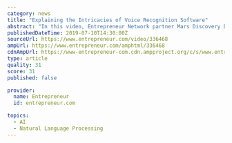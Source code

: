 ```yaml
---
category: news
title: "Explaining the Intricacies of Voice Recognition Software"
abstract: "In this video, Entrepreneur Network partner Mars Discovery District speaks with Lexi Kaplin, one of the co-founders of Conversationhealth. Kaplin talks about the unique rise and technicological details of voice recognition, which is increasingly used in ..."
publishedDateTime: 2019-07-10T14:30:00Z
sourceUrl: https://www.entrepreneur.com/video/336468
ampUrl: https://www.entrepreneur.com/amphtml/336468
cdnAmpUrl: https://www-entrepreneur-com.cdn.ampproject.org/c/s/www.entrepreneur.com/amphtml/336468
type: article
quality: 31
score: 31
published: false

provider:
  name: Entrepreneur
  id: entrepreneur.com

topics:
  - AI
  - Natural Language Processing
---
```

